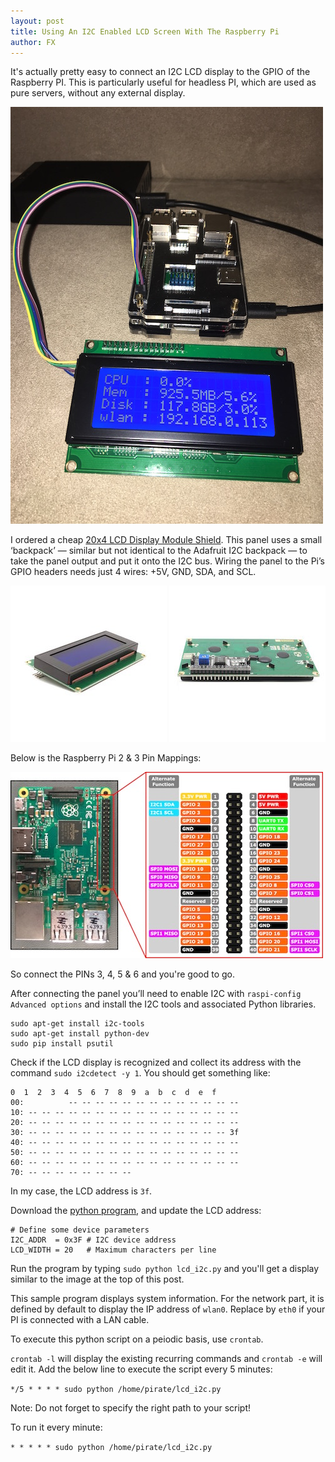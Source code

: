 ```yaml
---
layout: post
title: Using An I2C Enabled LCD Screen With The Raspberry Pi
author: FX
---
```

It's actually pretty easy to connect an I2C LCD display to the GPIO of the Raspberry PI. This is particularly useful for headless PI, which are used as pure servers, without any external display.

![PI and LCD I2C display](/images/2016-09-10-How-to-set-up-a-LCD-display.jpg)

I ordered a cheap [20x4 LCD Display Module Shield](https://www.amazon.fr/gp/product/B01BI785JQ/ref=oh_aui_detailpage_o01_s00?ie=UTF8&psc=1). This panel uses a small ‘backpack’ — similar but not identical to the Adafruit I2C backpack — to take the panel output and put it onto the I2C bus. Wiring the panel to the Pi’s GPIO headers needs just 4 wires: +5V, GND, SDA, and SCL.

![LCD front](/images/2016-09-10-How-to-set-up-a-LCD-display-01.jpg)
![LCD back](/images/2016-09-10-How-to-set-up-a-LCD-display-02.jpg)

Below is the Raspberry Pi 2 & 3 Pin Mappings:

![PI PIN mappings](/images/2016-09-10-How-to-set-up-a-LCD-display-03.jpg)

So connect the PINs 3, 4, 5 & 6 and you're good to go.

After connecting the panel you’ll need to enable I2C with ```raspi-config Advanced options``` and install the I2C tools and associated Python libraries.

```
sudo apt-get install i2c-tools
sudo apt-get install python-dev
sudo pip install psutil
```

Check if the LCD display is recognized and collect its address with the command ```sudo i2cdetect -y 1```. You should get something like:

```
0  1  2  3  4  5  6  7  8  9  a  b  c  d  e  f
00:          -- -- -- -- -- -- -- -- -- -- -- -- --
10: -- -- -- -- -- -- -- -- -- -- -- -- -- -- -- --
20: -- -- -- -- -- -- -- -- -- -- -- -- -- -- -- --
30: -- -- -- -- -- -- -- -- -- -- -- -- -- -- -- 3f
40: -- -- -- -- -- -- -- -- -- -- -- -- -- -- -- --
50: -- -- -- -- -- -- -- -- -- -- -- -- -- -- -- --
60: -- -- -- -- -- -- -- -- -- -- -- -- -- -- -- --
70: -- -- -- -- -- -- -- --
```

In my case, the LCD address is ```3f```.

Download the [python program](/sources/lcd_i2c.py), and update the LCD address:

```
# Define some device parameters
I2C_ADDR  = 0x3F # I2C device address
LCD_WIDTH = 20   # Maximum characters per line
```

Run the program by typing ```sudo python lcd_i2c.py``` and you'll get a display similar to the image at the top of this post.

This sample program displays system information. For the network part, it is defined by default to display the IP address of ```wlan0```. Replace by ```eth0``` if your PI is connected with a LAN cable.

To execute this python script on a peiodic basis, use ```crontab```.

```crontab -l``` will display the existing recurring commands and ```crontab -e``` will edit it. Add the below line to execute the script every 5 minutes:

```*/5 * * * * sudo python /home/pirate/lcd_i2c.py```

Note: Do not forget to specify the right path to your script!

To run it every minute:

```* * * * * sudo python /home/pirate/lcd_i2c.py```
